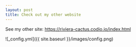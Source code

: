 ```yaml
---
layout: post
title: Check out my other website
---
```


See my other site: https://riviera-cactus.codio.io/index.html

![_config.yml]({{ site.baseurl }}/images/config.png)

